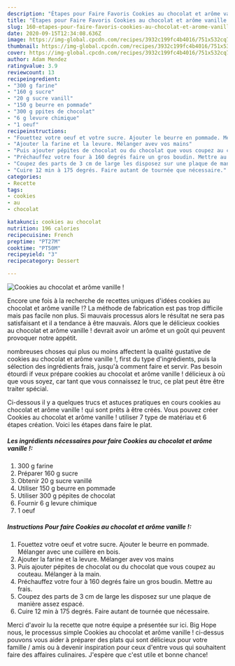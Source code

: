 ```yaml
---
description: "Étapes pour Faire Favoris Cookies au chocolat et arôme vanille !"
title: "Étapes pour Faire Favoris Cookies au chocolat et arôme vanille !"
slug: 160-etapes-pour-faire-favoris-cookies-au-chocolat-et-arome-vanille
date: 2020-09-15T12:34:08.636Z
image: https://img-global.cpcdn.com/recipes/3932c199fc4b4016/751x532cq70/cookies-au-chocolat-et-arome-vanille-photo-principale-de-la-recette.jpg
thumbnail: https://img-global.cpcdn.com/recipes/3932c199fc4b4016/751x532cq70/cookies-au-chocolat-et-arome-vanille-photo-principale-de-la-recette.jpg
cover: https://img-global.cpcdn.com/recipes/3932c199fc4b4016/751x532cq70/cookies-au-chocolat-et-arome-vanille-photo-principale-de-la-recette.jpg
author: Adam Mendez
ratingvalue: 3.9
reviewcount: 13
recipeingredient:
- "300 g farine"
- "160 g sucre"
- "20 g sucre vanill"
- "150 g beurre en pommade"
- "300 g ppites de chocolat"
- "6 g levure chimique"
- "1 oeuf"
recipeinstructions:
- "Fouettez votre oeuf et votre sucre. Ajouter le beurre en pommade. Mélanger avec une cuillère en bois."
- "Ajouter la farine et la levure. Mélanger avev vos mains"
- "Puis ajouter pépites de chocolat ou du chocolat que vous coupez au couteau. Mélanger à la main."
- "Préchauffez votre four à 160 degrés faire un gros boudin. Mettre au frais."
- "Coupez des parts de 3 cm de large les disposez sur une plaque de manière assez espacé."
- "Cuire 12 min à 175 degrés. Faire autant de tournée que nécessaire."
categories:
- Recette
tags:
- cookies
- au
- chocolat

katakunci: cookies au chocolat 
nutrition: 196 calories
recipecuisine: French
preptime: "PT27M"
cooktime: "PT50M"
recipeyield: "3"
recipecategory: Dessert

---
```



![Cookies au chocolat et arôme vanille !](https://img-global.cpcdn.com/recipes/3932c199fc4b4016/751x532cq70/cookies-au-chocolat-et-arome-vanille-photo-principale-de-la-recette.jpg)

Encore une fois à la recherche de recettes uniques d'idées cookies au chocolat et arôme vanille !? La méthode de fabrication est pas trop difficile mais pas facile non plus. Si mauvais processus alors le résultat ne sera pas satisfaisant et il a tendance à être mauvais. Alors que le délicieux cookies au chocolat et arôme vanille ! devrait avoir un arôme et un goût qui peuvent provoquer notre appétit.

nombreuses choses qui plus ou moins affectent la qualité gustative de cookies au chocolat et arôme vanille !, first du type d'ingrédients, puis la sélection des ingrédients frais, jusqu'à comment faire et servir. Pas besoin étourdi if veux prépare cookies au chocolat et arôme vanille ! délicieux à où que vous soyez, car tant que vous connaissez le truc, ce plat peut être être traiter spécial.




Ci-dessous il y a quelques trucs et astuces pratiques en cours cookies au chocolat et arôme vanille ! qui sont prêts à être créés. Vous pouvez créer Cookies au chocolat et arôme vanille ! utiliser 7 type de matériau et 6 étapes création. Voici les étapes dans faire le plat.

<!--inarticleads1-->

##### Les ingrédients nécessaires pour faire Cookies au chocolat et arôme vanille !:

1.  300 g farine
1. Préparer 160 g sucre
1. Obtenir 20 g sucre vanillé
1. Utiliser 150 g beurre en pommade
1. Utiliser 300 g pépites de chocolat
1. Fournir 6 g levure chimique
1.  1 oeuf




<!--inarticleads2-->

##### Instructions Pour faire Cookies au chocolat et arôme vanille !:

1. Fouettez votre oeuf et votre sucre. Ajouter le beurre en pommade. Mélanger avec une cuillère en bois.
1. Ajouter la farine et la levure. Mélanger avev vos mains
1. Puis ajouter pépites de chocolat ou du chocolat que vous coupez au couteau. Mélanger à la main.
1. Préchauffez votre four à 160 degrés faire un gros boudin. Mettre au frais.
1. Coupez des parts de 3 cm de large les disposez sur une plaque de manière assez espacé.
1. Cuire 12 min à 175 degrés. Faire autant de tournée que nécessaire.





Merci d'avoir lu la recette que notre équipe a présentée sur ici. Big Hope nous, le processus simple Cookies au chocolat et arôme vanille ! ci-dessus pouvons vous aider à préparer des plats qui sont délicieux pour votre famille / amis ou à devenir inspiration pour ceux d'entre vous qui souhaitent faire des affaires culinaires. J'espère que c'est utile et bonne chance!
